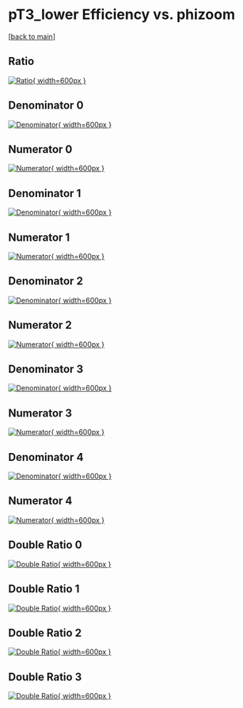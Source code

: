 # pT3_lower Efficiency vs. phizoom

[[back to main](./)]



## Ratio

[![Ratio](../mtv/var/pT3_lower_base_211_0_eff_phizoom.png){ width=600px }](../mtv/var/pT3_lower_base_211_0_eff_phizoom.pdf)

## Denominator 0

[![Denominator](../mtv/den/pT3_lower_base_211_0_eff_phizoom_den0.png){ width=600px }](../mtv/den/pT3_lower_base_211_0_eff_phizoom_den0.pdf)

## Numerator 0

[![Numerator](../mtv/num/pT3_lower_base_211_0_eff_phizoom_num0.png){ width=600px }](../mtv/num/pT3_lower_base_211_0_eff_phizoom_num0.pdf)

## Denominator 1

[![Denominator](../mtv/den/pT3_lower_base_211_0_eff_phizoom_den1.png){ width=600px }](../mtv/den/pT3_lower_base_211_0_eff_phizoom_den1.pdf)

## Numerator 1

[![Numerator](../mtv/num/pT3_lower_base_211_0_eff_phizoom_num1.png){ width=600px }](../mtv/num/pT3_lower_base_211_0_eff_phizoom_num1.pdf)

## Denominator 2

[![Denominator](../mtv/den/pT3_lower_base_211_0_eff_phizoom_den2.png){ width=600px }](../mtv/den/pT3_lower_base_211_0_eff_phizoom_den2.pdf)

## Numerator 2

[![Numerator](../mtv/num/pT3_lower_base_211_0_eff_phizoom_num2.png){ width=600px }](../mtv/num/pT3_lower_base_211_0_eff_phizoom_num2.pdf)

## Denominator 3

[![Denominator](../mtv/den/pT3_lower_base_211_0_eff_phizoom_den3.png){ width=600px }](../mtv/den/pT3_lower_base_211_0_eff_phizoom_den3.pdf)

## Numerator 3

[![Numerator](../mtv/num/pT3_lower_base_211_0_eff_phizoom_num3.png){ width=600px }](../mtv/num/pT3_lower_base_211_0_eff_phizoom_num3.pdf)

## Denominator 4

[![Denominator](../mtv/den/pT3_lower_base_211_0_eff_phizoom_den4.png){ width=600px }](../mtv/den/pT3_lower_base_211_0_eff_phizoom_den4.pdf)

## Numerator 4

[![Numerator](../mtv/num/pT3_lower_base_211_0_eff_phizoom_num4.png){ width=600px }](../mtv/num/pT3_lower_base_211_0_eff_phizoom_num4.pdf)

## Double Ratio 0

[![Double Ratio](../mtv/ratio/pT3_lower_base_211_0_eff_phizoom_ratio0.png){ width=600px }](../mtv/ratio/pT3_lower_base_211_0_eff_phizoom_ratio0.pdf)

## Double Ratio 1

[![Double Ratio](../mtv/ratio/pT3_lower_base_211_0_eff_phizoom_ratio1.png){ width=600px }](../mtv/ratio/pT3_lower_base_211_0_eff_phizoom_ratio1.pdf)

## Double Ratio 2

[![Double Ratio](../mtv/ratio/pT3_lower_base_211_0_eff_phizoom_ratio2.png){ width=600px }](../mtv/ratio/pT3_lower_base_211_0_eff_phizoom_ratio2.pdf)

## Double Ratio 3

[![Double Ratio](../mtv/ratio/pT3_lower_base_211_0_eff_phizoom_ratio3.png){ width=600px }](../mtv/ratio/pT3_lower_base_211_0_eff_phizoom_ratio3.pdf)


